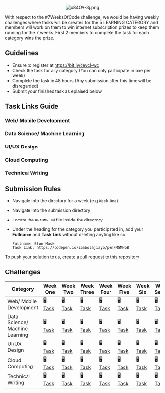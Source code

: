 <div align="center">

![x84OA-3j.png](https://cdn.hashnode.com/res/hashnode/image/upload/v1588872349664/5RKQN7gyi.png)

</div>

With respect to the #7WeeksOfCode challenge, we would be having weekly challenges where tasks will be created for the 5 LEARNING CATEGORY and members will work on them to win internet subscription prizes to keep them running for the 7 weeks. First 2 members to complete the task for each category wins the prize.

## Guidelines

- Ensure to register at https://bit.ly/devcl-wc
- Check the task for any category (You can only participate in one per week)
- Complete the task in 48 hours (Any submission after this time will be disregarded)
- Submit your finished task as eplained below

## Task Links Guide

### Web/ Mobile Development

### Data Science/ Machine Learning

### UI/UX Design

### Cloud Computing

### Technical Writing

## Submission Rules

- Navigate into the directory for a week (e.g `Week One`)
- Navigate into the submission directory
- Locate the `README.md` file inside the directory
- Under the heading for the category you participated in, add your **Fullname** and **Task Link** without deleting anyting like so:
  
  ```
  Fullname: Elon Musk
  Task Link: https://codepen.io/iambolajiayo/pen/MGMNpB
  ```

To push your solution to us, create a pull request to this repository

## Challenges

| Category                       | Week One                                                                                                  | Week Two                                                                                                  | Week Three                                                                                                | Week Four                                                                                                 | Week Five                                                                                                 | Week Six                                                                                                  | Week Seven                                                                                                |
|--------------------------------|-----------------------------------------------------------------------------------------------------------|-----------------------------------------------------------------------------------------------------------|-----------------------------------------------------------------------------------------------------------|-----------------------------------------------------------------------------------------------------------|-----------------------------------------------------------------------------------------------------------|-----------------------------------------------------------------------------------------------------------|-----------------------------------------------------------------------------------------------------------|
| Web/ Mobile Development        | 🖥️ [Task](https://github.com/devclokoja/weekly-challenges/tree/master/week1#web-mobile-development)        | 🖥️ [Task](https://github.com/devclokoja/weekly-challenges/tree/master/week2#web-mobile-development)        | 🖥️ [Task](https://github.com/devclokoja/weekly-challenges/tree/master/week3#web-mobile-development)        | 🖥️ [Task](https://github.com/devclokoja/weekly-challenges/tree/master/week4#web-mobile-development)        | 🖥️ [Task](https://github.com/devclokoja/weekly-challenges/tree/master/week4#technical-writing)             | 🖥️ [Task](https://github.com/devclokoja/weekly-challenges/tree/master/week6#web-mobile-development)        | 🖥️ [Task](https://github.com/devclokoja/weekly-challenges/tree/master/week7#web-mobile-development)        |
| Data Science/ Machine Learning | 🖥️ [Task](https://github.com/devclokoja/weekly-challenges/tree/master/week1#data-science-machine-learning) | 🖥️ [Task](https://github.com/devclokoja/weekly-challenges/tree/master/week2#data-science-machine-learning) | 🖥️ [Task](https://github.com/devclokoja/weekly-challenges/tree/master/week3#data-science-machine-learning) | 🖥️ [Task](https://github.com/devclokoja/weekly-challenges/tree/master/week4#data-science-machine-learning) | 🖥️ [Task](https://github.com/devclokoja/weekly-challenges/tree/master/week5#data-science-machine-learning) | 🖥️ [Task](https://github.com/devclokoja/weekly-challenges/tree/master/week6#data-science-machine-learning) | 🖥️ [Task](https://github.com/devclokoja/weekly-challenges/tree/master/week7#data-science-machine-learning) |
| UI/UX Design                   | 🖥️ [Task](https://github.com/devclokoja/weekly-challenges/tree/master/week1#uiux-design)                   | 🖥️ [Task](https://github.com/devclokoja/weekly-challenges/tree/master/week2#uiux-design)                   | 🖥️ [Task](https://github.com/devclokoja/weekly-challenges/tree/master/week3#data-science-machine-learning) | 🖥️ [Task](https://github.com/devclokoja/weekly-challenges/tree/master/week4#uiux-design)                   | 🖥️ [Task](https://github.com/devclokoja/weekly-challenges/tree/master/week5#data-science-machine-learning) | 🖥️ [Task](https://github.com/devclokoja/weekly-challenges/tree/master/week6#uiux-design)                   | 🖥️ [Task](https://github.com/devclokoja/weekly-challenges/tree/master/week7#uiux-design)                   |
| Cloud Computing                | 🖥️ [Task](https://github.com/devclokoja/weekly-challenges/tree/master/week1#cloud-computing)               | 🖥️ [Task](https://github.com/devclokoja/weekly-challenges/tree/master/week2#cloud-computing)               | 🖥️ [Task](https://github.com/devclokoja/weekly-challenges/tree/master/week3#cloud-computing)               | 🖥️ [Task](https://github.com/devclokoja/weekly-challenges/tree/master/week4#cloud-computing)               | 🖥️ [Task](https://github.com/devclokoja/weekly-challenges/tree/master/week5#cloud-computing)               | 🖥️ [Task](https://github.com/devclokoja/weekly-challenges/tree/master/week6#cloud-computing)               | 🖥️ [Task](https://github.com/devclokoja/weekly-challenges/tree/master/week7#cloud-computing)               |
| Technical Writing              | 🖥️ [Task](https://github.com/devclokoja/weekly-challenges/tree/master/week1#technical-writing)             | 🖥️ [Task](https://github.com/devclokoja/weekly-challenges/tree/master/week2#technical-writing)             | 🖥️ [Task](https://github.com/devclokoja/weekly-challenges/tree/master/week3#technical-writing)             | 🖥️ [Task](https://github.com/devclokoja/weekly-challenges/tree/master/week4#technical-writing)             | 🖥️ [Task](https://github.com/devclokoja/weekly-challenges/tree/master/week5#cloud-computing)               | 🖥️ [Task](https://github.com/devclokoja/weekly-challenges/tree/master/week6#technical-writing)             | 🖥️ [Task](https://github.com/devclokoja/weekly-challenges/tree/master/week7#technical-writing)             |
